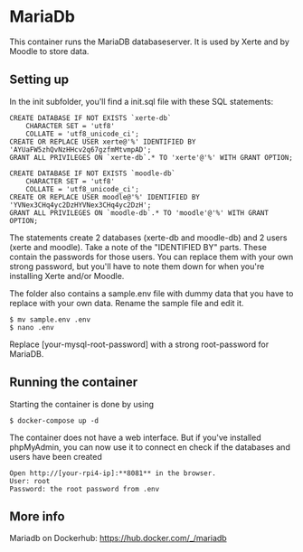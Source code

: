 # MariaDb

This container runs the MariaDB databaseserver. It is used by Xerte and by Moodle to store data.

## Setting up
In the init subfolder, you'll find a init.sql file with these SQL statements:
```
CREATE DATABASE IF NOT EXISTS `xerte-db`
	CHARACTER SET = 'utf8'
    COLLATE = 'utf8_unicode_ci';
CREATE OR REPLACE USER xerte@'%' IDENTIFIED BY 'AYUaFW5zhQvNzHHcv2q67gzfmMtvmpAD';
GRANT ALL PRIVILEGES ON `xerte-db`.* TO 'xerte'@'%' WITH GRANT OPTION;      
    
CREATE DATABASE IF NOT EXISTS `moodle-db`
	CHARACTER SET = 'utf8'
    COLLATE = 'utf8_unicode_ci';    
CREATE OR REPLACE USER moodle@'%' IDENTIFIED BY 'YVNex3CHq4yc2DzHYVNex3CHq4yc2DzH';
GRANT ALL PRIVILEGES ON `moodle-db`.* TO 'moodle'@'%' WITH GRANT OPTION;
```
The statements create 2 databases (xerte-db and moodle-db) and 2 users (xerte and moodle).
Take a note of the "IDENTIFIED BY" parts. These contain the passwords for those users. You can replace them with your own strong password, but you'll have to note them down for when you're installing Xerte and/or Moodle.

The folder also contains a sample.env file with dummy data that you have to replace with your own data. Rename the sample file and edit it.
```
$ mv sample.env .env
$ nano .env
```
Replace [your-mysql-root-password] with a strong root-password for MariaDB.

## Running the container
Starting the container is done by using

```
$ docker-compose up -d
```
The container does not have a web interface. But if you've installed phpMyAdmin, you can now use it to connect en check if the databases and users have been created

```
Open http://[your-rpi4-ip]:**8081** in the browser.
User: root
Password: the root password from .env 
```

## More info

Mariadb on Dockerhub: https://hub.docker.com/_/mariadb
